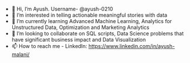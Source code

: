 - 👋 Hi, I’m Ayush. Username- @ayush-0210
- 👀 I’m interested in telling actionable meaningful stories with data
- 🌱 I’m currently learning Advanced Machine Learning, Analytics for Unstructured Data, Optimization and Marketing Analytics
- 💞️ I’m looking to collaborate on SQL scripts, Data Science problems that have significant business impact and Data Visualization
- 📫 How to reach me - LinkedIn: https://www.linkedin.com/in/ayush-malani/

<!---
ayush-0210/ayush-0210 is a ✨ special ✨ repository because its `README.md` (this file) appears on your GitHub profile.
You can click the Preview link to take a look at your changes.
--->
